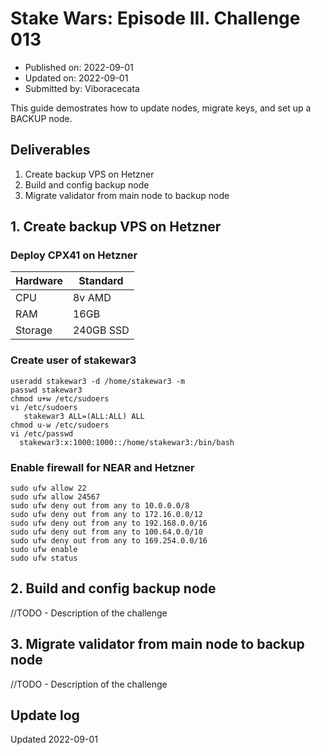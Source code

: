 # Stake Wars: Episode III. Challenge 013
* Published on: 2022-09-01
* Updated on: 2022-09-01
* Submitted by: Viboracecata

This guide demostrates how to update nodes, migrate keys, and set up a BACKUP node.

## Deliverables

1. Create backup VPS on Hetzner
2. Build and config backup node
3. Migrate validator from main node to backup node

## 1. Create backup VPS on Hetzner
### Deploy CPX41 on Hetzner
| Hardware       |        Standard                            |
| -------------- | ------------------------------------       |
| CPU            | 8v AMD                                     |
| RAM            | 16GB                                       |
| Storage        | 240GB SSD                                  |

### Create user of stakewar3
```
useradd stakewar3 -d /home/stakewar3 -m
passwd stakewar3
chmod u+w /etc/sudoers
vi /etc/sudoers
   stakewar3 ALL=(ALL:ALL) ALL
chmod u-w /etc/sudoers
vi /etc/passwd
  stakewar3:x:1000:1000::/home/stakewar3:/bin/bash
```
### Enable firewall for NEAR and Hetzner
```
sudo ufw allow 22
sudo ufw allow 24567
sudo ufw deny out from any to 10.0.0.0/8
sudo ufw deny out from any to 172.16.0.0/12
sudo ufw deny out from any to 192.168.0.0/16
sudo ufw deny out from any to 100.64.0.0/10
sudo ufw deny out from any to 169.254.0.0/16
sudo ufw enable
sudo ufw status
```

## 2. Build and config backup node

//TODO - Description of the challenge

## 3. Migrate validator from main node to backup node

//TODO - Description of the challenge

## Update log

Updated 2022-09-01

